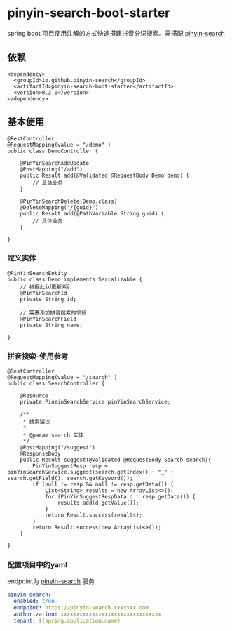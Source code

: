 # pinyin-search-boot-starter

spring boot 项目使用注解的方式快速搭建拼音分词搜索。需搭配 [pinyin-search](https://github.com/pinyin-search/pinyin-search) 



## 依赖
```
<dependency>
  <groupId>io.github.pinyin-search</groupId>
  <artifactId>pinyin-search-boot-starter</artifactId>
  <version>0.3.0</version>
</dependency>
```

## 基本使用
```
@RestController
@RequestMapping(value = "/demo" )
public class DemoController {

    @PinYinSearchAddUpdate
    @PostMapping("/add")
    public Result add(@Validated @RequestBody Demo demo) {
        // 具体业务
    }
    
    @PinYinSearchDelete(Demo.class)
    @DeleteMapping("/{guid}")
    public Result add(@PathVariable String guid) {
        // 具体业务
    }

}
```

### 定义实体
```
@PinYinSearchEntity
public class Demo implements Serializable {
    // 根据此id更新索引
    @PinYinSearchId
    private String id;

    // 需要添加拼音搜索的字段
    @PinYinSearchField
    private String name;

}
```

### 拼音搜索-使用参考
```
@RestController
@RequestMapping(value = "/search" )
public class SearchController {

    @Resource
    private PinYinSearchService pinYinSearchService;

    /**
     * 搜索建议
     *
     * @param search 实体
     */
    @PostMapping("/suggest")
    @ResponseBody
    public Result suggest(@Validated @RequestBody Search search){
        PinYinSuggestResp resp = pinYinSearchService.suggest(search.getIndex() + "_" + search.getField(), search.getKeyword());
        if (null != resp && null != resp.getData()) {
            List<String> results = new ArrayList<>();
            for (PinYinSuggestRespData d : resp.getData()) {
                results.add(d.getValue());
            }
            return Result.success(results);
        }
        return Result.success(new ArrayList<>());
    }

}
```

### 配置项目中的yaml
endpoint为 [pinyin-search](https://github.com/pinyin-search/pinyin-search) 服务
```yaml
pinyin-search:
  enabled: true
  endpoint: https://pinyin-search.xxxxxxx.com
  authorization: xxxxxxxxxxxxxxxxxxxxxxxxxxxxxxxx
  tenant: ${spring.application.name}
```